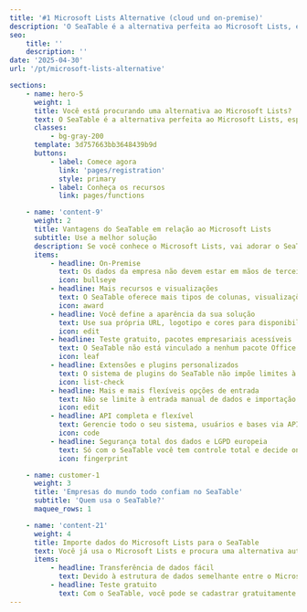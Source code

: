 ```yaml
---
title: '#1 Microsoft Lists Alternative (cloud und on-premise)'
description: 'O SeaTable é a alternativa perfeita ao Microsoft Lists, especialmente para empresas que não pretendem armazenar os seus dados na Microsoft Cloud, mas que pretendem manter o controlo total com um servidor auto-hospedado. O SeaTable é a única alternativa real no local.'
seo:
    title: ''
    description: ''
date: '2025-04-30'
url: '/pt/microsoft-lists-alternative'

sections:
    - name: hero-5
      weight: 1
      title: Você está procurando uma alternativa ao Microsoft Lists?
      text: O SeaTable é a alternativa perfeita ao Microsoft Lists, especialmente para empresas que não querem armazenar seus dados na nuvem da Microsoft, mas desejam ter controle total com um servidor auto-hospedado. O SeaTable é a única verdadeira alternativa on-premise.
      classes:
          - bg-gray-200
      template: 3d757663bb3648439b9d
      buttons:
          - label: Comece agora
            link: 'pages/registration'
            style: primary
          - label: Conheça os recursos
            link: pages/functions

    - name: 'content-9'
      weight: 2
      title: Vantagens do SeaTable em relação ao Microsoft Lists
      subtitle: Use a melhor solução
      description: Se você conhece o Microsoft Lists, vai adorar o SeaTable. O SeaTable oferece mais recursos e, como única alternativa, a possibilidade de rodar o SeaTable em seu próprio servidor, no seu data center, com seu domínio e identidade visual.
      items:
          - headline: On-Premise
            text: Os dados da empresa não devem estar em mãos de terceiros, mas sim em um sistema SeaTable auto-hospedado.<br><br>O Microsoft Lists só está disponível como parte do Office 365 na nuvem da Microsoft. Com o SeaTable, você decide onde instalar seu sistema e quem tem acesso aos seus dados.<br><br>O SeaTable roda tanto em servidores Linux quanto Windows, dedicados ou virtualizados. Até mesmo operação em cluster é possível.
            icon: bullseye
          - headline: Mais recursos e visualizações
            text: O SeaTable oferece mais tipos de colunas, visualizações e opções de entrada.<br><br>Com mais de 20 tipos de colunas, o SeaTable oferece muito mais possibilidades de coleta de dados do que o Microsoft Lists.<br><br>Apenas o SeaTable permite vincular planilhas, entrada de dados via formulários web e exibe os dados em Kanban ou gráficos.
            icon: award
          - headline: Você define a aparência da sua solução
            text: Use sua própria URL, logotipo e cores para disponibilizar o SeaTable aos seus colaboradores.<br><br>Não é possível personalizar o Microsoft Lists de acordo com a identidade visual da sua empresa, assim como outros produtos do Office 365. Você precisa aceitar o que é oferecido.<br><br>O SeaTable é exatamente o oposto. Você escolhe a URL de acesso, as cores e o logotipo, e até mesmo os templates do SeaTable podem ser personalizados.
            icon: edit
          - headline: Teste gratuito, pacotes empresariais acessíveis
            text: O SeaTable não está vinculado a nenhum pacote Office. Você pode testar o SeaTable facilmente na nuvem.<br><br>O SeaTable está disponível em várias versões. O SeaTable Cloud oferece todas as funcionalidades para o usuário, para que você possa testar o SeaTable com comodidade. O servidor SeaTable também pode ser instalado e testado gratuitamente e sem compromisso com até três usuários.
            icon: leaf
          - headline: Extensões e plugins personalizados
            text: O sistema de plugins do SeaTable não impõe limites à sua criatividade.<br><br>Precisa de uma visualização especial para dados geográficos? Sem problemas!<br><br>O SeaTable oferece um sistema próprio de plugins, permitindo expandir e adaptar as funcionalidades do SeaTable conforme suas necessidades.
            icon: list-check
          - headline: Mais e mais flexíveis opções de entrada
            text: Não se limite à entrada manual de dados e importação do Excel com o Microsoft Lists.<br><br>O Microsoft Lists oferece menos opções de entrada de dados do que o SeaTable. Use formulários web, links de compartilhamento e “Data Collection Sheets” para permitir que colaboradores ou parceiros coletem dados. Assim, você pode consolidar todas as informações em um único sistema.
            icon: edit
          - headline: API completa e flexível
            text: Gerencie todo o seu sistema, usuários e bases via API.<br><br>O Microsoft Lists não oferece interface de API, tornando difícil a integração com suas próprias soluções.<br><br>A API do SeaTable facilita tudo isso. Você tem acesso a todas as funções de API para modificar dados dentro de uma base, além de várias outras chamadas para usuários, líderes de equipe e administradores. Confira nossa [API Reference](https://api.seatable.com).
            icon: code
          - headline: Segurança total dos dados e LGPD europeia
            text: Só com o SeaTable você tem controle total e decide onde seus dados são armazenados.<br><br>A Microsoft é uma empresa americana e armazena seus dados em data centers nos EUA. Se isso não for um problema para você, ótimo. Mas se quiser controle total sobre o fluxo e o local de armazenamento dos dados, use seu próprio servidor SeaTable. Assim, você pode usar o SeaTable para dados sensíveis, pessoais ou em áreas que exigem maior proteção. Só um sistema on-premise permite isso.
            icon: fingerprint

    - name: customer-1
      weight: 3
      title: 'Empresas do mundo todo confiam no SeaTable'
      subtitle: 'Quem usa o SeaTable?'
      maquee_rows: 1

    - name: 'content-21'
      weight: 4
      title: Importe dados do Microsoft Lists para o SeaTable
      text: Você já usa o Microsoft Lists e procura uma alternativa auto-hospedada. A transferência dos seus dados do Lists para o SeaTable é muito simples via exportação e importação.
      items:
          - headline: Transferência de dados fácil
            text: Devido à estrutura de dados semelhante entre o Microsoft Lists e o SeaTable, você pode migrar suas tabelas existentes para o SeaTable sem dificuldades. Basta exportar suas tabelas como arquivo CSV e importar no SeaTable. Não poderia ser mais fácil.
          - headline: Teste gratuito
            text: Com o SeaTable, você pode se cadastrar gratuitamente e sem compromisso. Assim, você pode testar a migração de dados sem preocupações.
---
```

